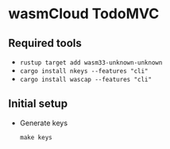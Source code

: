 # wasmCloud TodoMVC

## Required tools

- `rustup target add wasm33-unknown-unknown`
- `cargo install nkeys --features "cli"`
- `cargo install wascap --features "cli"`

## Initial setup

- Generate keys

  ```
  make keys
  ```
